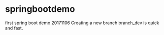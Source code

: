 # springbootdemo
first spring boot demo
20171106 Creating a new branch branch_dev is quick and fast.
